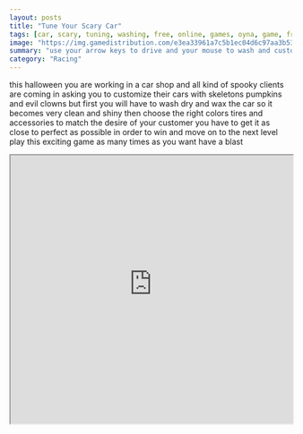 ```yaml
---
layout: posts
title: "Tune Your Scary Car"
tags: [car, scary, tuning, washing, free, online, games, oyna, game, free, games, play, play, games]
image: "https://img.gamedistribution.com/e3ea33961a7c5b1ec04d6c97aa3b5379.jpg"
summary: "use your arrow keys to drive and your mouse to wash and customize  free online games oyna game free games play play games"
category: "Racing"
---
```


this halloween you are working in a car shop and all kind of spooky clients are coming in asking you to customize their cars with skeletons pumpkins and evil clowns but first you will have to wash dry and wax the car so it becomes very clean and shiny then choose the right colors tires and accessories to match the desire of your customer you have to get it as close to perfect as possible in order to win and move on to the next level play this exciting game as many times as you want have a blast

<iframe width="100%" height="480px;" src="https://flash.gamedistribution.com?game=e3ea33961a7c5b1ec04d6c97aa3b5379"></iframe>